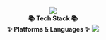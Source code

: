 <p align="center">
  <img src="https://capsule-render.vercel.app/api?type=waving&color=auto&height=200&section=header&text=Daehong%20Github!&fontSize=90" />
  <br>
  <strong>📚 Tech Stack 📚</strong>
  <br>
  <strong>✨ Platforms & Languages ✨</strong>
  <img src="https://img.shields.io/badge/Java-007396?style=flat&logo=OpenJDK&logoColor=white"/>
</p>
